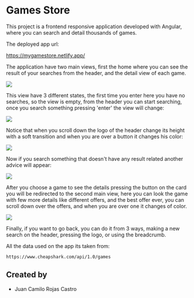 # Games Store

This project is a frontend responsive application developed with Angular, where you can search and detail thousands of games.

The deployed app url:

https://mygamestore.netlify.app/

The application have two main views, first the home where you can see the result of your searches from the header, and the detail view of each game.

![](https://media.discordapp.net/attachments/584593411567517710/1041466896551260220/image.png?width=1377&height=683)

This view have 3 different states, the first time you enter here you have no searches, so the view is empty, from the header you can start searching,
once you search something pressing 'enter' the view will change:

![](https://media.discordapp.net/attachments/584593411567517710/1041467738050285568/image.png?width=1377&height=683)

Notice that when you scroll down the logo of the header change its height with a soft transition and when you are over a button it changes his color:

![](https://media.discordapp.net/attachments/584593411567517710/1041469455944912966/image.png?width=1440&height=645)

Now if you search something that doesn't have any result related another advice will appear:

![](https://media.discordapp.net/attachments/584593411567517710/1041468278507315200/image.png?width=1377&height=682)

After you choose a game to see the details pressing the button on the card you will be redirected to the second main view,
here you can look the game with few more details like different offers, and the best offer ever, you can scroll down over the offers,
and when you are over one it changes of color.

![](https://media.discordapp.net/attachments/584593411567517710/1041470275805511720/image.png?width=1377&height=683)

Finally, if you want to go back, you can do it from 3 ways, making a new search on the header, pressing the logo, or using the breadcrumb.

All the data used on the app its taken from:

    https://www.cheapshark.com/api/1.0/games

## Created by

- Juan Camilo Rojas Castro
